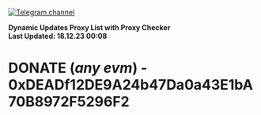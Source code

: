 [![Telegram channel](https://img.shields.io/endpoint?url=https://runkit.io/damiankrawczyk/telegram-badge/branches/master?url=https://t.me/n4z4v0d)](https://t.me/n4z4v0d) 

**Dynamic Updates Proxy List with Proxy Checker**  
**Last Updated: 18.12.23 00:08**

# DONATE (_any evm_) - 0xDEADf12DE9A24b47Da0a43E1bA70B8972F5296F2
